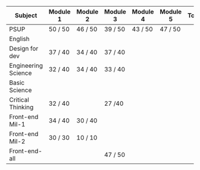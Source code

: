 
| Subject             | Module 1 | Module 2 | Module 3 | Module 4 | Module 5 | Total | Percentage |
| ------------------- | -------- | -------- | -------- | -------- | -------- | ----- | ---------- |
| PSUP                | 50 / 50  | 46 / 50  | 39 / 50  | 43 / 50  | 47 / 50  |       |            |
| English             |          |          |          |          |          |       |            |
| Design for dev      | 37 / 40  | 34 / 40  | 37 / 40  |          |          |       |            |
| Engineering Science | 32 / 40  | 34 / 40  | 33 / 40  |          |          |       |            |
| Basic Science       |          |          |          |          |          |       |            |
| Critical Thinking   | 32 / 40  |          | 27 /40   |          |          |       |            |
| Front-end Mil-1     | 34 / 40  | 30 / 40  |          |          |          |       |            |
| Front-end Mil-2     | 30 / 30  | 10 / 10  |          |          |          |       |            |
| Front-end-all       |          |          | 47 / 50  |          |          |       |            |
